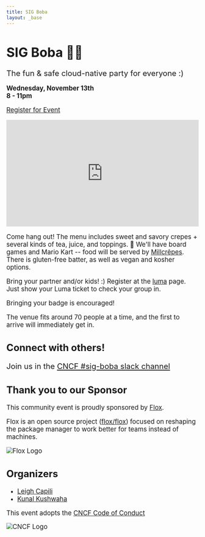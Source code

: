 ```yaml
---
title: SIG Boba
layout: _base
---
```

<big>

# SIG Boba 🧋🎉
<big>The fun & safe cloud-native party for everyone :)</big>

**Wednesday, November 13th**  
**8 - 11pm**

<a href="https://lu.ma/event/evt-JqwoFnIubVh5AHm"
  class="luma-checkout--button"
  data-luma-action="checkout"
  data-luma-event-id="evt-JqwoFnIubVh5AHm">Register for Event</a>

<script id="luma-checkout" src="https://embed.lu.ma/checkout-button.js"></script>

<div id="location" style="text-decoration:none; overflow:hidden;max-width:100%;height:280px;">
    <div id="embedded-map-display" style="height:100%; width:100%;max-width:100%;">
        <iframe style="height:100%;width:100%;border:0;" frameborder="0"
                allowfullscreen="" loading="lazy" referrerpolicy="no-referrer-when-downgrade"
            src="https://www.google.com/maps/embed?pb=!1m18!1m12!1m3!1d6045.0875947037175!2d-111.88832082370452!3d40.750062835284176!2m3!1f0!2f0!3f0!3m2!1i1024!2i768!4f13.1!3m3!1m2!1s0x8752f56da3e6a2b9%3A0x211f6742f2c0b159!2sMaven%20CREATE!5e0!3m2!1sen!2sus!4v1730889455105!5m2!1sen!2sus"></iframe>
    </div>
</div>

Come hang out!
The menu includes sweet and savory crepes + several kinds of tea, juice, and toppings. 🧋
We'll have board games and Mario Kart -- food will be served by [Millcrêpes](https://millcrepescafe.com/menu).
There is gluten-free batter, as well as vegan and kosher options. 

Bring your partner and/or kids! :)
Register at the [luma](https://lu.ma/4bs6de35) page.
Just show your Luma ticket to check your group in.

Bringing your badge is encouraged!

The venue fits around 70 people at a time, and the first to arrive will immediately get in.

## Connect with others!
<big>Join us in the [CNCF #sig-boba slack channel](https://cloud-native.slack.com/archives/C052LL415LP/)</big>

## Thank you to our Sponsor
This community event is proudly sponsored by [Flox](https://flox.dev).

Flox is an open source project ([flox/flox](https://github.com/flox/flox)) focused on reshaping the package manager to work better for teams instead of machines.

![Flox Logo](/img/flox-black.png)  

## Organizers
 - [Leigh Capili](https://twitter.com/capileigh)
 - [Kunal Kushwaha](https://twitter.com/kunalstwt)

This event adopts the [CNCF Code of Conduct](https://github.com/cncf/foundation/blob/main/code-of-conduct.md)

![CNCF Logo](https://www.cncf.io/wp-content/uploads/2022/07/cncf-color-bg.svg)  

</br>
</br>
</br>
</br>
